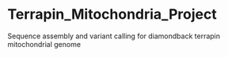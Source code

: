 # Terrapin_Mitochondria_Project
Sequence assembly and variant calling for diamondback terrapin mitochondrial genome
